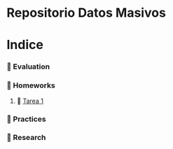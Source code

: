 # Repositorio Datos Masivos
# Indice
### :open_file_folder: Evaluation
### :open_file_folder: Homeworks
1. :page_facing_up: [Tarea 1](./Practica%20documentadas%20pdf/../Practica%20documentadas%20pdf/practica%201.md)
### :open_file_folder: Practices
### :open_file_folder: Research
